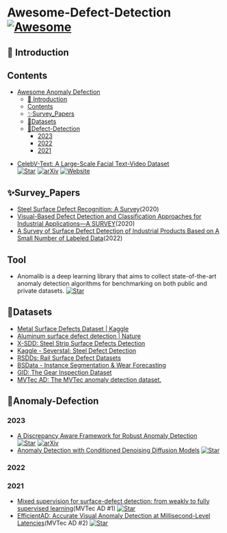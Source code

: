# Awesome-Defect-Detection [![Awesome](https://awesome.re/badge-flat.svg)](https://awesome.re)
## 📝 Introduction

## Contents
- [Awesome Anomaly Defection](#awesome-video-generation-)
  - [📝 Introduction](#-introduction)
  - [Contents](#contents)
  - [✨Survey\_Papers](#survey_papers)
  - [🌟Datasets](#datasets)
  - [🚀Defect-Detection](#Anomaly-Defection)
    - [2023](#2023)
    - [2022](#2022)
    - [2021](#2021)
+ [CelebV-Text: A Large-Scale Facial Text-Video Dataset](https://arxiv.org/abs/2303.14717)  
  [![Star](https://img.shields.io/github/stars/CelebV-Text/CelebV-Text.svg?style=social&label=Star)](https://github.com/CelebV-Text/CelebV-Text)
  [![arXiv](https://img.shields.io/badge/arXiv-b31b1b.svg)](https://arxiv.org/abs/2303.14717)
  [![Website](https://img.shields.io/badge/Website-9cf)](https://celebv-text.github.io/)
## ✨Survey_Papers
+ [Steel Surface Defect Recognition: A Survey](https://www.mdpi.com/2079-6412/13/1/17)(2020)
+ [Visual-Based Defect Detection and Classification Approaches for Industrial Applications—A SURVEY](https://www.mdpi.com/1424-8220/20/5/1459)(2020)
+ [A Survey of Surface Defect Detection of Industrial Products Based on A Small Number of Labeled Data](https://arxiv.org/abs/2203.05733)(2022)

## Tool
+ Anomalib is a deep learning library that aims to collect state-of-the-art anomaly detection algorithms for benchmarking on both public and private datasets. [![Star](https://img.shields.io/github/stars/CelebV-Text/CelebV-Text.svg?style=social&label=Star)](https://github.com/openvinotoolkit/anomalib)
  
## 🌟Datasets
+ [Metal Surface Defects Dataset | Kaggle](https://www.kaggle.com/datasets/fantacher/neu-metal-surface-defects-data)
+ [Aluminum surface defect detection | Nature](https://tianchi.aliyun.com/competition/entrance/231682/information)
+ [X-SDD: Steel Strip Surface Defects Detection](https://www.mdpi.com/2073-8994/13/4/706)
+ [Kaggle - Severstal: Steel Defect Detection](https://www.kaggle.com/c/severstal-steel-defect-detection)
+ [RSDDs: Rail Surface Defect Datasets](https://github.com/cswizard11/RSDDs)
+ [BSData - Instance Segmentation & Wear Forecasting](https://github.com/2Obe/BSData)
+ [GID: The Gear Inspection Dataset](http://www.aiinnovation.com.cn/#/dataDetail?id=34)
+ [MVTec AD: The MVTec anomaly detection dataset.](https://www.mvtec.com/company/research/datasets/mvtec-ad/)
## 🚀Anomaly-Defection

### 2023
+ [A Discrepancy Aware Framework for Robust Anomaly Detection](https://arxiv.org/abs/2310.07585)  
  [![Star](https://img.shields.io/github/stars/CelebV-Text/CelebV-Text.svg?style=social&label=Star)](https://github.com/caiyuxuan1120/daf)
  [![arXiv](https://img.shields.io/badge/arXiv-b31b1b.svg)](https://arxiv.org/abs/2310.07585)
+ [Anomaly Detection with Conditioned Denoising Diffusion Models](https://arxiv.org/abs/2305.15956)
  [![Star](https://img.shields.io/github/stars/CelebV-Text/CelebV-Text.svg?style=social&label=Star)](https://github.com/arimousa/DDAD)
### 2022
### 2021
+ [Mixed supervision for surface-defect detection: from weakly to fully supervised learning](https://arxiv.org/abs/2104.06064)(MVTec AD #1)
  [![Star](https://img.shields.io/github/stars/CelebV-Text/CelebV-Text.svg?style=social&label=Star)](https://github.com/vicoslab/mixed-segdec-net-comind2021)
+ [EfficientAD: Accurate Visual Anomaly Detection at Millisecond-Level Latencies](https://arxiv.org/abs/2303.14535)(MVTec AD #2)
  [![Star](https://img.shields.io/github/stars/CelebV-Text/CelebV-Text.svg?style=social&label=Star)](https://github.com/nelson1425/EfficientAD)


